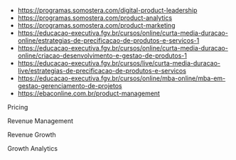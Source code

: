 - https://programas.somostera.com/digital-product-leadership
- https://programas.somostera.com/product-analytics
- https://programas.somostera.com/product-marketing
- https://educacao-executiva.fgv.br/cursos/online/curta-media-duracao-online/estrategias-de-precificacao-de-produtos-e-servicos-1
- https://educacao-executiva.fgv.br/cursos/online/curta-media-duracao-online/criacao-desenvolvimento-e-gestao-de-produtos-1
- https://educacao-executiva.fgv.br/cursos/live/curta-media-duracao-live/estrategias-de-precificacao-de-produtos-e-servicos
- https://educacao-executiva.fgv.br/cursos/online/mba-online/mba-em-gestao-gerenciamento-de-projetos
- https://ebaconline.com.br/product-management

Pricing

Revenue Management

Revenue Growth

Growth Analytics
